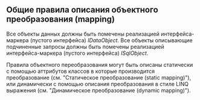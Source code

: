 ## Общие правила описания объектного преобразования (mapping)
Все объекты данных должны быть помечены реализацией интерфейса-маркера (пустого интерфейса) *IDataObject*. Все объекты описывающие подчиненные запросы должны быть помечены реализацией интерфейса-маркера (пустого интерфейса) *ISqlObject*.

Правила объектного переобразования могут быть описаны статически с помощью аттрибутов классов в которые производится преобразование (см. "Статическое преобразование (static mapping)"), или динамически с помощью описания преобразования в стиле LINQ выражения (см. "Динамическое преобразование (dynamic mapping)").
